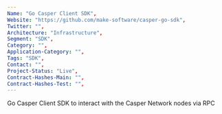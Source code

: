 ```yaml
---
Name: "Go Casper Client SDK",
Website: "https://github.com/make-software/casper-go-sdk",
Twitter: "",
Architecture: "Infrastructure",
Segment: "SDK",
Category: "",
Application-Category: "",
Tags: "SDK",
Contact: "",
Project-Status: "Live",
Contract-Hashes-Main: "",
Contract-Hashes-Test: "",
---
```

<!--lang:en--> 
Go Casper Client SDK to interact with the Casper Network nodes via RPC 
<!--lang:es--] 
Go Casper Client SDK para interactuar con los nodos de Casper Network a través de RPC
<!--lang:de--] 
Gehen Sie zum Casper Client SDK, um über RPC mit den Casper Network-Knoten zu interagieren
<!--lang:fr--] 
Accédez au SDK Casper Client pour interagir avec les nœuds du réseau Casper via RPC
<!--lang:pl--] 
Przejdź do Casper Client SDK, aby wchodzić w interakcje z węzłami Casper Network za pośrednictwem RPC
<!--lang:uk--] 
Go Casper Client SDK для взаємодії з вузлами мережі Casper через RPC
[!--lang:*-->  
